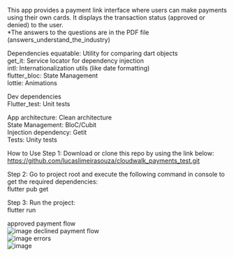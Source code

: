 This app provides a payment link interface where users can make payments using their own cards. It displays the transaction status (approved or denied) to the user.<br />
*The answers to the questions are in the PDF file (answers_understand_the_industry)

Dependencies
equatable: Utility for comparing dart objects<br />
get_it: Service locator for dependency injection<br />
intl: Internationalization utils (like date formatting)<br />
flutter_bloc: State Management<br />
lottie: Animations


Dev dependencies<br />
Flutter_test: Unit tests

App architecture: Clean architecture<br />
State Management: BloC/Cubit<br />
Injection dependency: Getit<br />
Tests: Unity tests<br />

How to Use
Step 1:
Download or clone this repo by using the link below:<br />
https://github.com/lucaslimeirasouza/cloudwalk_payments_test.git

Step 2:
Go to project root and execute the following command in console to get the required 
dependencies:<br />
flutter pub get

Step 3:
Run the project:<br />
flutter run 

approved payment flow<br />
![image](https://github.com/lucaslimeirasouza/cloudwalk_link_payments_test/assets/65864780/f5b8735b-b2c2-41bf-abc8-7f764ca57b86)
declined payment flow<br />
![image](https://github.com/lucaslimeirasouza/cloudwalk_link_payments_test/assets/65864780/9dc7bbc3-7440-4305-82de-75a1776bc0bd)
errors<br />
![image](https://github.com/lucaslimeirasouza/cloudwalk_link_payments_test/assets/65864780/f53f427b-43f7-4ca3-b196-64dd81226e52)

